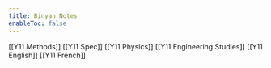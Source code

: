 ```yaml
---
title: Binyan Notes
enableToc: false
---
```


[[Y11 Methods]]
[[Y11 Spec]]
[[Y11 Physics]]
[[Y11 Engineering Studies]]
[[Y11 English]]
[[Y11 French]]